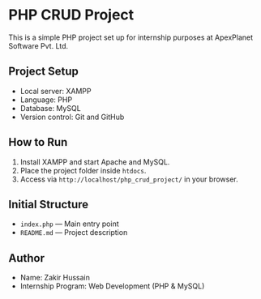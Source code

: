 # PHP CRUD Project

This is a simple PHP project set up for internship purposes at ApexPlanet Software Pvt. Ltd.

## Project Setup
- Local server: XAMPP
- Language: PHP
- Database: MySQL
- Version control: Git and GitHub

## How to Run
1. Install XAMPP and start Apache and MySQL.
2. Place the project folder inside `htdocs`.
3. Access via `http://localhost/php_crud_project/` in your browser.

## Initial Structure
- `index.php` — Main entry point
- `README.md` — Project description

## Author
- Name: Zakir Hussain
- Internship Program: Web Development (PHP & MySQL)
